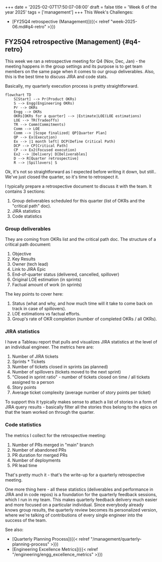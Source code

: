 +++
date = '2025-02-07T17:50:07-08:00'
draft = false
title = 'Week 6 of the year 2025'
tags = ['management']
+++
This Week's Challenges: 
- [FY25Q4 retrospective (Management)]({{< relref "week-2025-06.md#q4-retro" >}})
<!--more-->

## FY25Q4 retrospective (Management) {#q4-retro}

This week we ran a retrospective meeting for Q4 (Nov, Dec, Jan) - the meeting happens in the group settings and its purpose is to get team members on the same page when it comes to our group deliverables. Also, this is the best time to discuss JIRA and code stats.

Basically, my quarterly execution process is pretty straightforward.

```mermaid
flowchart TD
    S[Start] --> Pr(Product OKRs)
    S --> Engg(Engineering OKRs)
    Pr --> OKRs
    Engg --> OKRs
    OKRs[OKRs for a quarter] --> |Estimate|LOE(LOE estimations)
    LOE --> TR(Tradeoffs)
    TR --> Comm(Commitments)
    Comm --> LOE
    Comm --> |Scope finalized| QP[Quarter Plan]
    QP --> Ex(Execution)
    Ex --> |1 month left| DCP(Define Critical Path)
    DCP --> CP[Critical Path]
    CP --> Ex2(Focused execution)
    Ex2 --> |Delivery| D[Deliverables]
    D --> R[Quarter retrospective]
    R --> |Spillovers| S
```

Ok, it's not so straightforward as I expected before writing it down, but still.. We've just closed the quarter, so it's time to retrospect it.

I typically prepare a retrospective document to discuss it with the team. It contains 3 sections:

1. Group deliverables scheduled for this quarter (list of OKRs and the "critical path" doc).
2. JIRA statistics
3. Code statistics

### Group deliverables

They are coming from OKRs list and the critical path doc. The structure of a critical path document:

1. Objective
2. Key Results
3. Owner (tech lead)
4. Link to JIRA Epic
5. End-of-quarter status (delivered, cancelled, spillover)
6. Original LOE estimation (in sprints)
7. Factual amount of work (in sprints)

The key points to cover here:

1. Status (what and why, and how much time will it take to come back on track in case of spillovers).
2. LOE estimations vs factual efforts.
3. Group's rate of OKR completion (number of completed OKRs / all OKRs).

### JIRA statistics
I have a Tableau report that pulls and visualizes JIRA statistics at the level of an individual engineer. The metrics here are:

1. Number of JIRA tickets
2. Sprints * Tickets
3. Number of tickets closed in sprints (as planned)
4. Number of spillovers (tickets moved to the next sprint)
5. "Closed in sprint ratio" - number of tickets closed on time / all tickets assigned to a person
6. Story points
7. Average ticket complexity (average number of story points per ticket)

To support this it typically makes sense to attach a list of stories in a form of JIRA query results - basically filter all the stories thos belong to the epics on that the team worked on through the quarter.

### Code statistics

The metrics I collect for the retrospective meeting:

1. Number of PRs merged in "main" branch
2. Number of abandoned PRs
3. PR duration for merged PRs
4. Number of deployments
5. PR lead time

That's pretty much it - that's the write-up for a quarterly retrospective meeting.

One more thing here - all these statistics (deliverables and performance in JIRA and in code repos) is a foundation for the quarterly feedback sessions, which I run in my team. This makes quarterly feedback delivery much easier and more focused on a particular individual. Since everybody already knows group results, the quarterly review becomes its personalized version, where we're talking of contributions of every single engineer into the success of the team.

See also:
- [Quarterly Planning Process]({{< relref "/management/quarterly-planning-process" >}})
- [Engineering Excellence Metrics]({{< relref "/engineering/engg_excellence_metrics" >}})